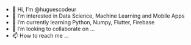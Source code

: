 - 👋 Hi, I’m @huguescodeur
- 👀 I’m interested in Data Science, Machine Learning and Mobile Apps
- 🌱 I’m currently learning Python, Numpy, Flutter, Firebase
- 💞️ I’m looking to collaborate on ...
- 📫 How to reach me ...

<!---
huguescodeur/huguescodeur is a ✨ special ✨ repository because its `README.md` (this file) appears on your GitHub profile.
You can click the Preview link to take a look at your changes.
--->
